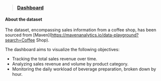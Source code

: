 > ### [Dashboard](https://github.com/michailprev/Data-Analysis/blob/main/Coffee%20Shop%20Sales/Dashboard%20-%20Coffee%20Shop%20Sales.pdf)



#### About the dataset

The dataset, encompassing sales information from a coffee shop, has been sourced from [Maven](https://mavenanalytics.io/data-playground?search=Coffee Shop).



The dashboard aims to visualize the following objectives:

- Tracking the total sales revenue over time.
- Analyzing sales revenue and volume by product category.
- Monitoring the daily workload of beverage preparation, broken down by hour.





